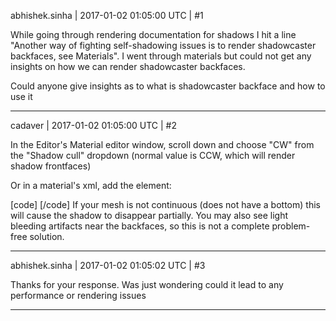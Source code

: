 abhishek.sinha | 2017-01-02 01:05:00 UTC | #1

While going through rendering documentation for shadows I hit a line "Another way of fighting self-shadowing issues is to render shadowcaster backfaces, see Materials". I went through materials but could not get any insights on how we can render shadowcaster backfaces.

Could anyone give insights as to what is shadowcaster backface and how to use it

-------------------------

cadaver | 2017-01-02 01:05:00 UTC | #2

In the Editor's Material editor window, scroll down and choose "CW" from the "Shadow cull" dropdown (normal value is CCW, which will render shadow frontfaces)

Or in a material's xml, add the element:

[code]
<shadowcull value="cw" />
[/code]
If your mesh is not continuous (does not have a bottom) this will cause the shadow to disappear partially. You may also see light bleeding artifacts near the backfaces, so this is not a complete problem-free solution.

-------------------------

abhishek.sinha | 2017-01-02 01:05:02 UTC | #3

Thanks for your response. Was just wondering could it lead to any performance or rendering issues

-------------------------

